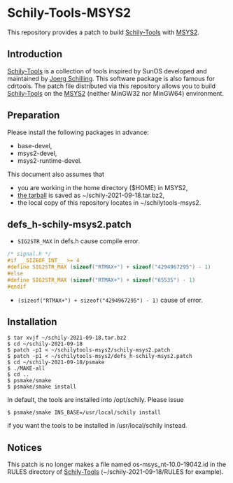 # Schily-Tools-MSYS2

This repository provides a patch to build [Schily-Tools](http://schilytools.sourceforge.net/) with [MSYS2](https://www.msys2.org/).


## Introduction

[Schily-Tools](http://schilytools.sourceforge.net/) is a collection of tools inspired by SunOS developed and maintained by [Joerg Schilling](http://cdrtools.sourceforge.net/private/).
This software package is also famous for cdrtools.
The patch file distributed via this repository allows you to build [Schily-Tools](http://schilytools.sourceforge.net/) on the [MSYS2](https://www.msys2.org/) (neither MinGW32 nor MinGW64) environment.


## Preparation

Please install the following packages in advance:

* base-devel,
* msys2-devel,
* msys2-runtime-devel.

This document also assumes that

* you are working in the home directory ($HOME) in MSYS2,
* [the tarball](https://sourceforge.net/projects/schilytools/) is saved as ~/schily-2021-09-18.tar.bz2,
* the local copy of this repository locates in ~/schilytools-msys2.

## defs_h-schily-msys2.patch
* ```SIG2STR_MAX``` in defs.h cause compile error.
```c
/* signal.h */
#if __SIZEOF_INT__ >= 4
#define SIG2STR_MAX (sizeof("RTMAX+") + sizeof("4294967295") - 1)
#else
#define SIG2STR_MAX (sizeof("RTMAX+") + sizeof("65535") - 1)
#endif
```
* ```(sizeof("RTMAX+") + sizeof("4294967295") - 1)``` cause of error.

## Installation

```console
$ tar xvjf ~/schily-2021-09-18.tar.bz2
$ cd ~/schily-2021-09-18
$ patch -p1 < ~/schilytools-msys2/schily-msys2.patch
$ patch -p1 < ~/schilytools-msys2/defs_h-schily-msys2.patch
$ cd ~/schily-2021-09-18/psmake
$ ./MAKE-all
$ cd ..
$ psmake/smake
$ psmake/smake install
```

In default, the tools are installed into /opt/schily.
Please issue

```console
$ psmake/smake INS_BASE=/usr/local/schily install
```

if you want the tools to be installed in /usr/local/schily instead.


## Notices

This patch is no longer makes a file named os-msys_nt-10.0-19042.id in the RULES directory of [Schily-Tools](http://schilytools.sourceforge.net/) (~/schily-2021-09-18/RULES for example).
